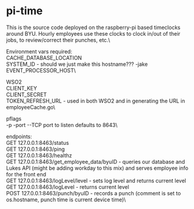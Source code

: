 # pi-time

This is the source code deployed on the raspberry-pi based timeclocks around BYU. Hourly employees use these clocks to clock in/out of their jobs, to review/correct their punches, etc.\\

Environment vars required:\
CACHE_DATABASE_LOCATION\
SYSTEM_ID - should we just make this hostname??? -jake\
EVENT_PROCESSOR_HOST\\

WSO2\
CLIENT_KEY\
CLIENT_SECRET\
TOKEN_REFRESH_URL - used in both WSO2 and in generating the URL in employeeCache.go\

pflags\
-p -port --TCP port to listen defaults to 8643\\

endpoints:\
GET 127.0.0.1:8463/status\
GET 127.0.0.1:8463/ping\
GET 127.0.0.1:8463/healthz\
GET 127.0.0.1:8463/get_employee_data/byuID - queries our database and Lukes API (might be adding workday to this mix) and serves employee info for the front end\
GET 127.0.0.1:8463/logLevel/level - sets log level and returns current level\
GET 127.0.0.1:8463/logLevel - returns current level\
POST 127.0.0.1:8463/punch/byuID - records a punch (comment is set to os.hostname, punch time is current device time)\


